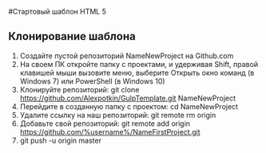 #Стартовый шаблон HTML 5
## Клонирование шаблона
1. Создайте пустой репозиторий NameNewProject на Github.com
2. На своем ПК откройте папку с проектами, и удерживая Shift, правой клавишей мыши вызовите меню, выберите Открыть окно команд (в Windows 7) или PowerShell (в Windows 10)
3. Клонируйте репозиторий: git clone https://github.com/Alexpotkin/GulpTemplate.git NameNewProject
4. Перейдите в созданную папку с проектом: cd NameNewProject
5. Удалите ссылку на наш репозиторий: git remote rm origin
6. Добавьте свой репозиторий: git remote add origin https://github.com/%username%/NameFirstProject.git
7. git push -u origin master